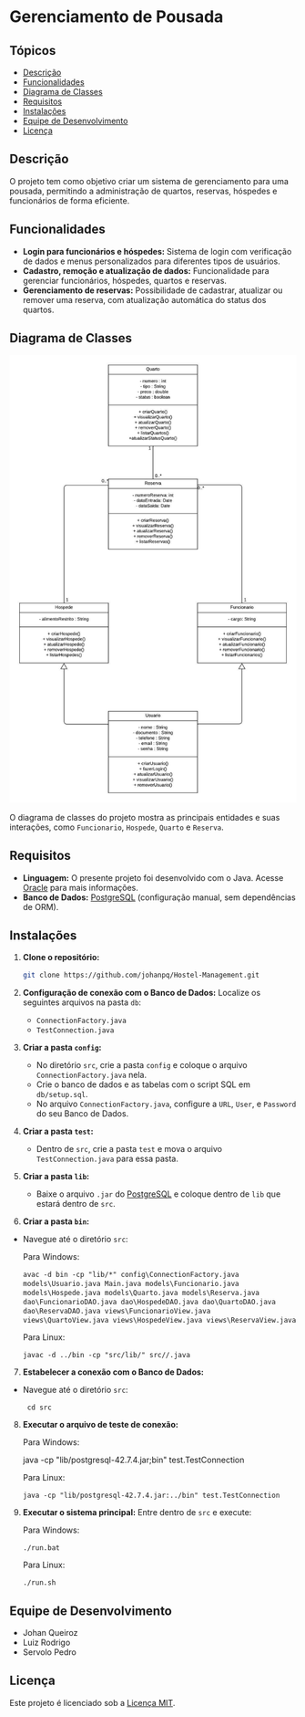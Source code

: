 # Gerenciamento de Pousada

## Tópicos

- [Descrição](#descrição)
- [Funcionalidades](#funcionalidades)
- [Diagrama de Classes](#diagrama-de-classes)
- [Requisitos](#requisitos)
- [Instalações](#instalações)
- [Equipe de Desenvolvimento](#equipe-de-desenvolvimento)
- [Licença](#licença)

## Descrição

O projeto tem como objetivo criar um sistema de gerenciamento para uma pousada, permitindo a administração de quartos, reservas, hóspedes e funcionários de forma eficiente. 

## Funcionalidades

- **Login para funcionários e hóspedes:** Sistema de login com verificação de dados e menus personalizados para diferentes tipos de usuários.
- **Cadastro, remoção e atualização de dados:** Funcionalidade para gerenciar funcionários, hóspedes, quartos e reservas.
- **Gerenciamento de reservas:** Possibilidade de cadastrar, atualizar ou remover uma reserva, com atualização automática do status dos quartos.

## Diagrama de Classes

![Diagrama de Classes](./DiagramaDeClassePousada.jpeg)

O diagrama de classes do projeto mostra as principais entidades e suas interações, como `Funcionario`, `Hospede`, `Quarto` e `Reserva`.

## Requisitos

- **Linguagem:** O presente projeto foi desenvolvido com o Java. Acesse [Oracle](https://www.oracle.com/br/java/) para mais informações.
- **Banco de Dados:** [PostgreSQL](https://www.postgresql.org/download/) (configuração manual, sem dependências de ORM).

## Instalações

1. **Clone o repositório:**
   ```bash
   git clone https://github.com/johanpq/Hostel-Management.git
2. **Configuração de conexão com o Banco de Dados:** Localize os seguintes arquivos na pasta `db`:
   - `ConnectionFactory.java`
   - `TestConnection.java` 
3. **Criar a pasta `config`:**
   - No diretório `src`, crie a pasta `config` e coloque o arquivo `ConnectionFactory.java` nela.
   - Crie o banco de dados e as tabelas com o script SQL em `db/setup.sql`.
   - No arquivo `ConnectionFactory.java`, configure a `URL`, `User`, e `Password` do seu Banco de Dados.
4. **Criar a pasta `test`:**
    - Dentro de `src`, crie a pasta `test` e mova o arquivo `TestConnection.java` para essa pasta.

5. **Criar a pasta `lib`:**
   - Baixe o arquivo `.jar` do [PostgreSQL](https://jdbc.postgresql.org/download/) e coloque dentro de `lib` que estará dentro de `src`.

6. **Criar a pasta `bin`:**

- Navegue até o diretório `src`:

   Para Windows:

      avac -d bin -cp "lib/*" config\ConnectionFactory.java models\Usuario.java Main.java models\Funcionario.java models\Hospede.java models\Quarto.java models\Reserva.java  dao\FuncionarioDAO.java dao\HospedeDAO.java dao\QuartoDAO.java dao\ReservaDAO.java views\FuncionarioView.java views\QuartoView.java views\HospedeView.java views\ReservaView.java

   Para Linux:

      javac -d ../bin -cp "src/lib/" src//.java
    
7. **Estabelecer a conexão com o Banco de Dados:**
  
- Navegue até o diretório `src`:

       cd src

8. **Executar o arquivo de teste de conexão:**

   Para Windows:

      java -cp "lib/postgresql-42.7.4.jar;bin" test.TestConnection

    Para Linux:

       java -cp "lib/postgresql-42.7.4.jar:../bin" test.TestConnection
  
9. **Executar o sistema principal:** Entre dentro de `src` e execute:
   
   Para Windows:
   
       ./run.bat
   Para Linux:
                                                                                                                        
       ./run.sh

## Equipe de Desenvolvimento

- Johan Queiroz
- Luiz Rodrigo
- Servolo Pedro

## Licença

Este projeto é licenciado sob a [Licença MIT](LICENSE).

